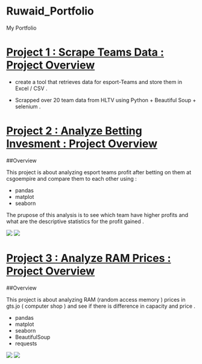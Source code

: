# Ruwaid_Portfolio
My  Portfolio 


# [Project 1 : Scrape Teams Data : Project Overview](https://github.com/RuwaidRul3s/HLTV_Scrapper)

* create a tool that retrieves data for esport-Teams  and store them in Excel / CSV .

* Scrapped over 20 team data from HLTV using Python  +  Beautiful Soup  + selenium . 



# [Project 2 : Analyze Betting Invesment : Project Overview](https://github.com/RuwaidRul3s/HLTV_Scrapper)

##Overview 

This project is about analyzing  esport teams  profit after betting on them at csgoempire and compare them to each other using : 

* pandas
* matplot
* seaborn

The prupose of this analysis is to see which team have higher profits and what are the descriptive statistics for the profit gained .

![](https://github.com/RuwaidRul3s/Ruwaid_Portfolio/blob/main/images/plot3.png)
![](https://github.com/RuwaidRul3s/Ruwaid_Portfolio/blob/main/images/plot2.png)



# [Project 3 : Analyze RAM Prices  : Project Overview](https://github.com/RuwaidRul3s/HLTV_Scrapper)

##Overview 

This project is about analyzing RAM (random access memory ) prices in gts.jo ( computer shop ) and see if there is difference in capacity and price .

* pandas
* matplot
* seaborn
* BeautifulSoup
* requests


![](https://github.com/RuwaidRul3s/Ruwaid_Portfolio/blob/main/images/plot1.png)
![](https://github.com/RuwaidRul3s/Ruwaid_Portfolio/blob/main/images/plot2.png)




